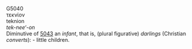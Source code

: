 G5040  
τεκνίον  
teknion  
*tek-nee‘-on*  
Diminutive of [5043](g5043) an *infant*, that is, (plural figurative)
*darlings* (Christian *converts*): - little children.  
